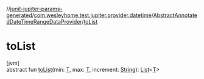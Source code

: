 //[junit-jupiter-params-generated](../../../index.md)/[com.wesleyhome.test.jupiter.provider.datetime](../index.md)/[AbstractAnnotatedDateTimeRangeDataProvider](index.md)/[toList](to-list.md)

# toList

[jvm]\
abstract fun [toList](to-list.md)(min: [T](index.md), max: [T](index.md), increment: [String](https://kotlinlang.org/api/latest/jvm/stdlib/kotlin/-string/index.html)): [List](https://kotlinlang.org/api/latest/jvm/stdlib/kotlin.collections/-list/index.html)&lt;[T](index.md)&gt;

